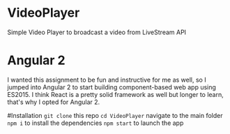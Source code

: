 # VideoPlayer
Simple Video Player to broadcast a video from LiveStream API

# Angular 2
I wanted this assignment to be fun and instructive for me as well, so I jumped into Angular 2 to start building component-based web app using ES2015. 
I think React is a pretty solid framework as well but longer to learn, that's why I opted for Angular 2. 

#Installation
`git clone` this repo
`cd VideoPlayer` navigate to the main folder
`npm i` to install the dependencies
`npm start` to launch the app

